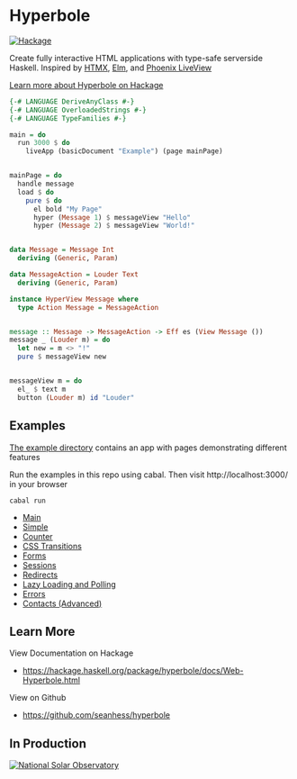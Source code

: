 Hyperbole
=========

[![Hackage](https://img.shields.io/hackage/v/hyperbole.svg)](https://hackage.haskell.org/package/hyperbole) 

Create fully interactive HTML applications with type-safe serverside Haskell. Inspired by [HTMX](https://htmx.org/), [Elm](https://elm-lang.org/), and [Phoenix LiveView](https://www.phoenixframework.org/)

[Learn more about Hyperbole on Hackage](https://hackage.haskell.org/package/hyperbole/docs/Web-Hyperbole.html)

```haskell
{-# LANGUAGE DeriveAnyClass #-}
{-# LANGUAGE OverloadedStrings #-}
{-# LANGUAGE TypeFamilies #-}

main = do
  run 3000 $ do
    liveApp (basicDocument "Example") (page mainPage)


mainPage = do
  handle message
  load $ do
    pure $ do
      el bold "My Page"
      hyper (Message 1) $ messageView "Hello"
      hyper (Message 2) $ messageView "World!"


data Message = Message Int
  deriving (Generic, Param)

data MessageAction = Louder Text
  deriving (Generic, Param)

instance HyperView Message where
  type Action Message = MessageAction


message :: Message -> MessageAction -> Eff es (View Message ())
message _ (Louder m) = do
  let new = m <> "!"
  pure $ messageView new


messageView m = do
  el_ $ text m
  button (Louder m) id "Louder"
```

Examples
---------

[The example directory](/example/README.md) contains an app with pages demonstrating different features

Run the examples in this repo using cabal. Then visit http://localhost:3000/ in your browser

```
cabal run
```
* [Main](./Main.hs)
* [Simple](./Example/Simple.hs)
* [Counter](./Example/Counter.hs)
* [CSS Transitions](./Example/Transitions.hs)
* [Forms](./Example/Forms.hs)
* [Sessions](./Example/Forms.hs)
* [Redirects](./Example/Redirects.hs)
* [Lazy Loading and Polling](./Example/LazyLoading.hs)
* [Errors](./Example/Errors.hs)
* [Contacts (Advanced)](./Example/Contacts.hs)

Learn More
----------

View Documentation on Hackage
* https://hackage.haskell.org/package/hyperbole/docs/Web-Hyperbole.html

View on Github
* https://github.com/seanhess/hyperbole

In Production
-------------

<a href="https://nso.edu">
  <img alt="National Solar Observatory" src="https://github.com/seanhess/hyperbole/blob/main/example/doc/nso.png"/>
</a>
